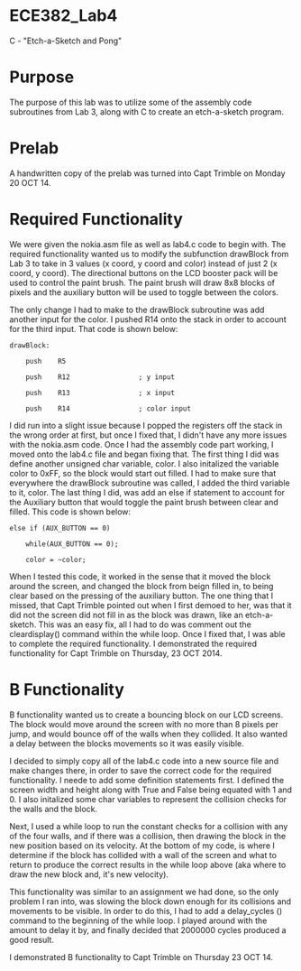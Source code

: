 ECE382_Lab4
===========

C - "Etch-a-Sketch and Pong"

# Purpose
  The purpose of this lab was to utilize some of the assembly code subroutines from Lab 3, along with C to create an etch-a-sketch program. 
  
  
# Prelab
  A handwritten copy of the prelab was turned into Capt Trimble on Monday 20 OCT 14.
  
# Required Functionality

  We were given the nokia.asm file as well as lab4.c code to begin with. The required functionality wanted us to modify the subfunction drawBlock from Lab 3 to take in 3 values (x coord, y coord and color) instead of just 2 (x coord, y coord). The directional buttons on the LCD booster pack will be used to control the paint brush. The paint brush will draw 8x8 blocks of pixels and the auxiliary button will be used to toggle between the colors. 
  
  The only change I had to make to the drawBlock subroutine was add another input for the color. I pushed R14 onto the stack in order to account for the third input. That code is shown below: 
  
	drawBlock:

		push	R5

		push	R12					; y input
	
		push	R13					; x input
	
		push 	R14					; color input

	
  
  I did run into a slight issue because I popped the registers off the stack in the wrong order at first, but once I fixed that, I didn't have any more issues with the nokia.asm code. Once I had the assembly code part working, I moved onto the lab4.c file and began fixing that. The first thing I did was define another unsigned char variable, color. I also initalized the variable color to 0xFF, so the block would start out filled. I had to make sure that everywhere the drawBlock subroutine was called, I added the third variable to it, color. The last thing I did, was add an else if statement to account for the Auxiliary button that would toggle the paint brush between clear and filled. This code is shown below:


 	else if (AUX_BUTTON == 0)
 
		while(AUX_BUTTON == 0);
	
		color = ~color;

 
 
 When I tested this code, it worked in the sense that it moved the block around the screen, and changed the block from beign filled in, to being clear based on the pressing of the auxiliary button. The one thing that I missed, that Capt Trimble pointed out when I first demoed to her, was that it did not the screen did not fill in as the block was drawn, like an etch-a-sketch. This was an easy fix, all I had to do was comment out the cleardisplay() command within the while loop. Once I fixed that, I was able to complete the required functionality. I demonstrated the required functionality for Capt Trimble on Thursday, 23 OCT 2014. 
 
# B Functionality

 B functionality wanted us to create a bouncing block on our LCD screens. The block would move around the screen with no more than 8 pixels per jump, and would bounce off of the walls when they collided. It also wanted a delay between the blocks movements so it was easily visible. 
	
 I decided to simply copy all of the lab4.c code into a new source file and make changes there, in order to save the correct code for the required functionality. I neede to add some definition statements first. I defined the screen width and height along with True and False being equated with 1 and 0. I also initalized some char variables to represent the collision checks for the walls and the block.

 Next, I used a while loop to run the constant checks for a collision with any of the four walls, and if there was a collision, then drawing the block in the new position based on its velocity. At the bottom of my code, is where I determine if the block has collided with a wall of the screen and what to return to produce the correct results in the while loop above (aka where to draw the new block and, it's new velocity). 
	
 This functionality was similar to an assignment we had done, so the only problem I ran into, was slowing the block down enough for its collisions and movements to be visible. In order to do this,  I had to add a delay_cycles () command to the beginning of the while loop. I played around with the amount to delay it by, and finally decided that 2000000 cycles produced a good result. 
	
 I demonstrated B functionality to Capt Trimble on Thursday 23 OCT 14. 

